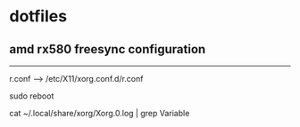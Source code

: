 # dotfiles

## amd rx580 freesync configuration
------
r.conf --> /etc/X11/xorg.conf.d/r.conf

sudo reboot

cat ~/.local/share/xorg/Xorg.0.log | grep Variable
